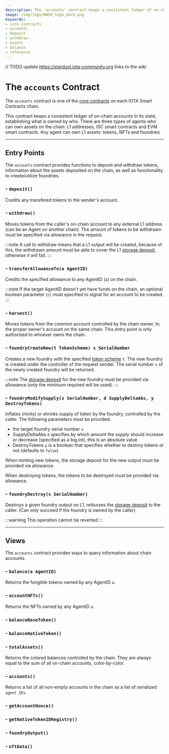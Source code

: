 ```yaml
---
description: The `accounts` contract keeps a consistent ledger of on-chain accounts in its state for the agents that control them. There are two types of agents who can do it, L1 addresses and smart contracts.
image: /img/logo/WASP_logo_dark.png
keywords:
- core contracts
- accounts
- deposit
- withdraw
- assets
- balance
- reference
--- 
```


// TODO  update <https://stardust.iota-community.org> links to the wiki

# The `accounts` Contract

The `accounts` contract is one of the [core contracts](overview.md) on each IOTA Smart Contracts
chain.

This contract keeps a consistent ledger of on-chain accounts in its state, establishing what is owned by who.
There are three types of agents who can own assets on the chain: L1 addresses, ISC smart contracts and EVM smart contracts.
Any agent can own L1 assets: tokens, NFTs and foundries

---

## Entry Points

The `accounts` contract provides functions to deposit and withdraw tokens, information about the assets deposited on the chain, as well as functionality to create/utilize foundries.  

### - `deposit()`

Credits any transfered tokens to the sender's account.

### - `withdraw()`

Moves tokens from the caller's on-chain account to any external L1 address (can be an Agent on another chain).
The amount of tokens to be withdrawn must be specified via allowance in the request.

:::note
A call to withdraw means that a L1 output will be created, because of this, the withdrawn amount must be able to cover the L1 [storage deposit](https://stardust.iota-community.org/introduction/develop/introduction/what_is_stardust#storage-deposit-system), otherwise it will fail.
:::

### - `transferAllowanceTo(a AgentID)`

Credits the specified allowance to any AgentID (`a`) on the chain.

:::note
If the target AgentID doesn't yet have funds on the chain, an optional boolean parameter (`c`) must specified to signal for an account to be created.
:::

### - `harvest()`

Moves tokens from the common account controlled by the chain owner, to the proper owner's account on the same chain. This entry point is only authorised to whoever owns the chain.

### - `foundryCreateNew(t TokenScheme) s SerialNumber`

Creates a new foundry with the specified [token scheme](https://stardust.iota-community.org/introduction/develop/protocol/foundry) `t`. The new foundry is created under the controller of the request sender.
The serial number `s` of the newly created foundry will be returned.

:::note
The [storage deposit](https://stardust.iota-community.org/introduction/develop/introduction/what_is_stardust#storage-deposit-system) for the new foundry must be provided via allowance (only the minimum required will be used).
:::

### - `foundryModifySupply(s SerialNumber, d SupplyDeltaAbs, y DestroyTokens)`

Inflates (mints) or shrinks supply of token by the foundry, controlled by the caller.
The following parameters must be provided:

- the target foundry serial number `s`
- SupplyDeltaAbs `d` specifies by which amount the supply should increase or decrease (specified as a big.int), this is an absolute value
- DestroyTokens `y` is a boolean that specifies whether to destroy tokens or not (defaults to `false`)

When minting new tokens, the storage deposit for the new output must be provided via allowance.

When destroying tokens, the tokens to be destroyed must be provided via allowance.


### - `foundryDestroy(s SerialNumber)`

Destroys a given foundry output on L1, reiburses the [storage deposit](https://stardust.iota-community.org/introduction/develop/introduction/what_is_stardust#storage-deposit-system) to the caller. (Can only succeed if the foundry is owned by the caller)

:::warning
This operation cannot be reverted
:::

---

## Views

The `accounts` contract provides ways to query information about chain accounts.

### - `balance(a AgentID)`

Returns the fungible tokens owned by any AgentID `a`.


### - `accountNFTs()`

Returns the NFTs owned by any AgentID `a`.

### - `balanceBaseToken()`



### - `balanceNativeToken()`

### - `totalAssets()`

Returns the colored balances controlled by the chain. They are always equal to the sum of all on-chain accounts, color-by-color.

### - `accounts()`

Returns a list of all non-empty accounts in the chain as a list of serialized `agent IDs`.

### - `getAccountNonce()`

### - `getNativeTokenIDRegistry()`

### - `foundryOutput()`



### - `nftData()`
